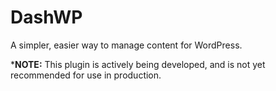 # DashWP
A simpler, easier way to manage content for WordPress.

***NOTE:** This plugin is actively being developed, and is not yet recommended for use in production.

